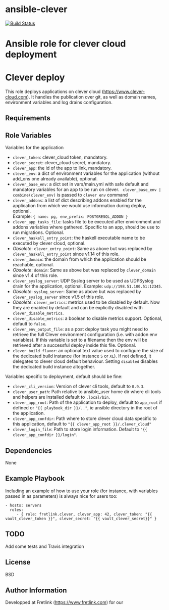 # ansible-clever

[![Build Status](https://travis-ci.com/fretlink/ansible-clever.svg?token=D3nFpUxMu7vStDHwUNy4&branch=master)](https://travis-ci.com/fretlink/ansible-clever)

Ansible role for clever cloud deployment
=======
Clever deploy
=========

This role deploys applications on clever cloud (https://www.clever-cloud.com).
It handles the publication over git, as well as domain names, environment variables and log drains configuration.

Requirements
------------


Role Variables
--------------

Variables for the application
- `clever_token`: clever_cloud token, mandatory.
- `clever_secret`: clever_cloud secret, mandatory.
- `clever_app`: the id of the app to link, mandatory.
- `clever_env`: a dict of environment variables for the application (without add_ons one already available), optional.
- `clever_base_env`: a dict set in vars/main.yml with safe default and mandatory variables for an app to be run on clever. ` clever_base_env | combine(clever_env)` is passed to `clever env` command
- `clever_addons`: a list of dict describing addons enabled for the application from which we would use information during deploy, optional.<br/>
  Example: `{ name: pg, env_prefix: POSTGRESQL_ADDON }`
- `clever_app_tasks_file`: tasks file to be executed after environment and addons variables where gathered. Specific to an app, should be use to run migrations. Optional.
- `clever_haskell_entry_point`: the haskell executable name to be executed by clever cloud, optional.
- _Obsolete_: `clever_entry_point`: Same as above but was replaced by `clever_haskell_entry_point` since v1.14 of this role.
- `clever_domain`: the domain from which the application should be reachable, optional.
- _Obsolete_: `domain`: Same as above but was replaced by `clever_domain` since v1.4 of this role.
- `clever_syslog_server`: UDP Syslog server to be used as UDPSyslog drain for the application, optional. Example: `udp://198.51.100.51:12345`.
- _Obsolete_: `syslog_server`: Same as above but was replaced by `clever_syslog_server` since v1.5 of this role.
- _Obsolete_: `clever_metrics`: metrics used to be disabled by default. Now they are enabled by default and can be explicitly disabled with `clever_disable_metrics`.
- `clever_disable_metrics`: a boolean to disable metrics support. Optional, default to `false`.
- `clever_env_output_file`: as a post deploy task you might need to retrieve the full Clever environment configuration (i.e. with addon env variables). If this variable is set to a filename then the env will be retrieved after a successful deploy inside this file. Optional.
- `clever_build_flavor`: an optional text value used to configure the size of the dedicated build instance (for instance `S` or `XL`). If not defined, it delegates to clever cloud default behaviour. Setting `disabled` disables the dedicated build instance altogether.

Variables specific to deployment, default should be fine:
- `clever_cli_version`: Version of clever cli tools, default to `0.9.3`.
- `clever_user_path`: Path relative to ansible_user home dir where cli tools and helpers are installed default to `.local/bin`.
- `clever_app_root`: Path of the application to deploy, default to `app_root` if defined or `"{{ playbook_dir }}/.."`, ie ansible directory in the root of the application.
- `clever_app_confdir`: Path where to store clever cloud data specific to this application, default to `"{{ clever_app_root }}/.clever_cloud"`
- `clever_login_file`: Path to store login information. Default to `"{{ clever_app_confdir }}/login"`.


Dependencies
------------

None

Example Playbook
----------------

Including an example of how to use your role (for instance, with variables passed in as parameters) is always nice for users too:

    - hosts: servers
      roles:
         - { role: fretlink.clever, clever_app: 42, clever_token: "{{ vault_clever_token }}", clever_secret: "{{ vault_clever_secret}}" }


TODO
----

Add some tests and Travis integration

License
-------

BSD

Author Information
------------------

Developped at Fretlink (https://www.fretlink.com) for our
